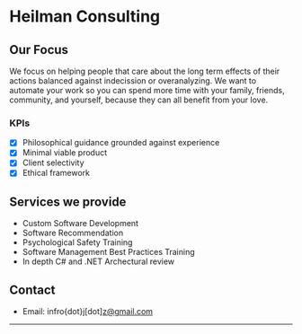 # Heilman Consulting

## Our Focus

We focus on helping people that care about the long term effects of their actions balanced against indecission or overanalyzing.  We want to automate your work so you can spend more time with your family, friends, community, and yourself, because they can all benefit from your love.

### KPIs
- [x] Philosophical guidance grounded against experience
- [x] Minimal viable product
- [x] Client selectivity
- [x] Ethical framework

## Services we provide

- Custom Software Development
- Software Recommendation
- Psychological Safety Training
- Software Management Best Practices Training
- In depth C# and .NET Archectural review

## Contact

- Email: infro{dot}j[dot]z@gmail.com
---

[^1]: [editor on GitHub](https://github.com/Infro/infro/edit/gh-pages/index.md)
[^2]: [documentation](https://docs.github.com/categories/github-pages-basics/)
[^3]: [cheat-sheet](https://www.markdownguide.org/cheat-sheet/)
